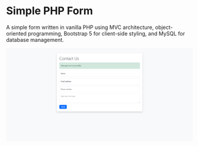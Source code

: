 # Simple PHP Form
A simple form written in vanilla PHP using MVC architecture, object-oriented programming, Bootstrap 5 for client-side styling, and MySQL for database management.

![Screenshot](form.png?raw=true "Simple PHP Form")